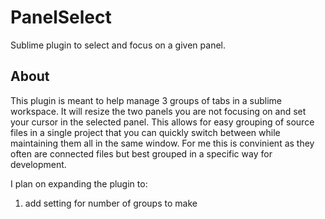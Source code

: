 # PanelSelect
Sublime plugin to select and focus on a given panel.

## About
This plugin is meant to help manage 3 groups of tabs in a sublime workspace. It will resize the two panels you are not focusing on and set your cursor in the selected panel. This allows for easy grouping of source files in a single project that you can quickly switch between while maintaining them all in the same window. For me this is convinient as they often are connected files but best grouped in a specific way for development.

I plan on expanding the plugin to:
1. add setting for number of groups to make
